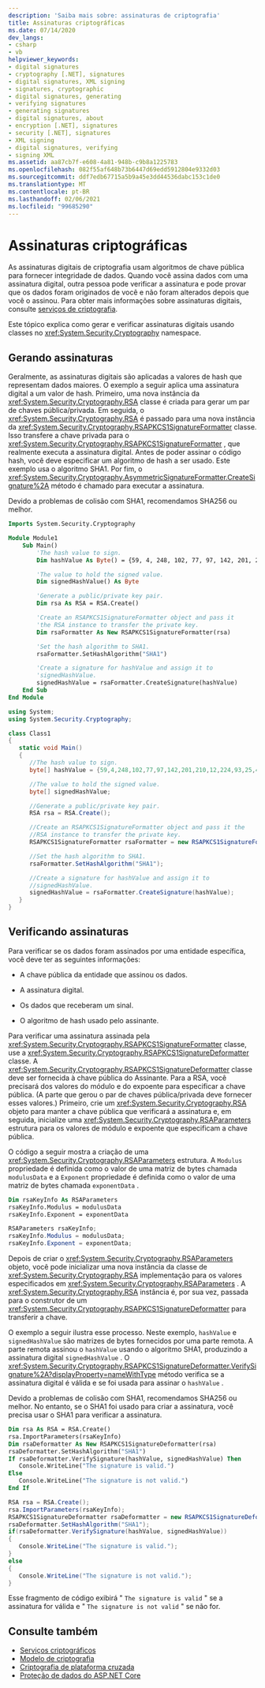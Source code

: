 ```yaml
---
description: 'Saiba mais sobre: assinaturas de criptografia'
title: Assinaturas criptográficas
ms.date: 07/14/2020
dev_langs:
- csharp
- vb
helpviewer_keywords:
- digital signatures
- cryptography [.NET], signatures
- digital signatures, XML signing
- signatures, cryptographic
- digital signatures, generating
- verifying signatures
- generating signatures
- digital signatures, about
- encryption [.NET], signatures
- security [.NET], signatures
- XML signing
- digital signatures, verifying
- signing XML
ms.assetid: aa87cb7f-e608-4a81-948b-c9b8a1225783
ms.openlocfilehash: 082f55af648b73b6447d69edd5912804e9332d03
ms.sourcegitcommit: ddf7edb67715a5b9a45e3dd44536dabc153c1de0
ms.translationtype: MT
ms.contentlocale: pt-BR
ms.lasthandoff: 02/06/2021
ms.locfileid: "99685290"
---
```

# <a name="cryptographic-signatures"></a>Assinaturas criptográficas

As assinaturas digitais de criptografia usam algoritmos de chave pública para fornecer integridade de dados. Quando você assina dados com uma assinatura digital, outra pessoa pode verificar a assinatura e pode provar que os dados foram originados de você e não foram alterados depois que você o assinou. Para obter mais informações sobre assinaturas digitais, consulte [serviços de criptografia](cryptographic-services.md).

Este tópico explica como gerar e verificar assinaturas digitais usando classes no <xref:System.Security.Cryptography> namespace.

## <a name="generating-signatures"></a>Gerando assinaturas

Geralmente, as assinaturas digitais são aplicadas a valores de hash que representam dados maiores. O exemplo a seguir aplica uma assinatura digital a um valor de hash. Primeiro, uma nova instância da <xref:System.Security.Cryptography.RSA> classe é criada para gerar um par de chaves pública/privada. Em seguida, o <xref:System.Security.Cryptography.RSA> é passado para uma nova instância da <xref:System.Security.Cryptography.RSAPKCS1SignatureFormatter> classe. Isso transfere a chave privada para o <xref:System.Security.Cryptography.RSAPKCS1SignatureFormatter> , que realmente executa a assinatura digital. Antes de poder assinar o código hash, você deve especificar um algoritmo de hash a ser usado. Este exemplo usa o algoritmo SHA1. Por fim, o <xref:System.Security.Cryptography.AsymmetricSignatureFormatter.CreateSignature%2A> método é chamado para executar a assinatura.

Devido a problemas de colisão com SHA1, recomendamos SHA256 ou melhor.

```vb
Imports System.Security.Cryptography

Module Module1
    Sub Main()
        'The hash value to sign.
        Dim hashValue As Byte() = {59, 4, 248, 102, 77, 97, 142, 201, 210, 12, 224, 93, 25, 41, 100, 197, 213, 134, 130, 135}

        'The value to hold the signed value.
        Dim signedHashValue() As Byte

        'Generate a public/private key pair.
        Dim rsa As RSA = RSA.Create()

        'Create an RSAPKCS1SignatureFormatter object and pass it
        'the RSA instance to transfer the private key.
        Dim rsaFormatter As New RSAPKCS1SignatureFormatter(rsa)

        'Set the hash algorithm to SHA1.
        rsaFormatter.SetHashAlgorithm("SHA1")

        'Create a signature for hashValue and assign it to
        'signedHashValue.
        signedHashValue = rsaFormatter.CreateSignature(hashValue)
    End Sub
End Module
```

```csharp
using System;
using System.Security.Cryptography;

class Class1
{
   static void Main()
   {
      //The hash value to sign.
      byte[] hashValue = {59,4,248,102,77,97,142,201,210,12,224,93,25,41,100,197,213,134,130,135};

      //The value to hold the signed value.
      byte[] signedHashValue;

      //Generate a public/private key pair.
      RSA rsa = RSA.Create();

      //Create an RSAPKCS1SignatureFormatter object and pass it the
      //RSA instance to transfer the private key.
      RSAPKCS1SignatureFormatter rsaFormatter = new RSAPKCS1SignatureFormatter(rsa);

      //Set the hash algorithm to SHA1.
      rsaFormatter.SetHashAlgorithm("SHA1");

      //Create a signature for hashValue and assign it to
      //signedHashValue.
      signedHashValue = rsaFormatter.CreateSignature(hashValue);
   }
}
```

## <a name="verifying-signatures"></a>Verificando assinaturas

Para verificar se os dados foram assinados por uma entidade específica, você deve ter as seguintes informações:

- A chave pública da entidade que assinou os dados.

- A assinatura digital.

- Os dados que receberam um sinal.

- O algoritmo de hash usado pelo assinante.

Para verificar uma assinatura assinada pela <xref:System.Security.Cryptography.RSAPKCS1SignatureFormatter> classe, use a <xref:System.Security.Cryptography.RSAPKCS1SignatureDeformatter> classe. A <xref:System.Security.Cryptography.RSAPKCS1SignatureDeformatter> classe deve ser fornecida à chave pública do Assinante. Para a RSA, você precisará dos valores do módulo e do expoente para especificar a chave pública. (A parte que gerou o par de chaves pública/privada deve fornecer esses valores.) Primeiro, crie um <xref:System.Security.Cryptography.RSA> objeto para manter a chave pública que verificará a assinatura e, em seguida, inicialize uma <xref:System.Security.Cryptography.RSAParameters> estrutura para os valores de módulo e expoente que especificam a chave pública.

O código a seguir mostra a criação de uma <xref:System.Security.Cryptography.RSAParameters> estrutura. A `Modulus` propriedade é definida como o valor de uma matriz de bytes chamada `modulusData` e a `Exponent` propriedade é definida como o valor de uma matriz de bytes chamada `exponentData` .

```vb
Dim rsaKeyInfo As RSAParameters
rsaKeyInfo.Modulus = modulusData
rsaKeyInfo.Exponent = exponentData
```

```csharp
RSAParameters rsaKeyInfo;
rsaKeyInfo.Modulus = modulusData;
rsaKeyInfo.Exponent = exponentData;
```

Depois de criar o <xref:System.Security.Cryptography.RSAParameters> objeto, você pode inicializar uma nova instância da classe de <xref:System.Security.Cryptography.RSA> implementação para os valores especificados em <xref:System.Security.Cryptography.RSAParameters> . A <xref:System.Security.Cryptography.RSA> instância é, por sua vez, passada para o construtor de um <xref:System.Security.Cryptography.RSAPKCS1SignatureDeformatter> para transferir a chave.

O exemplo a seguir ilustra esse processo. Neste exemplo, `hashValue` e `signedHashValue` são matrizes de bytes fornecidos por uma parte remota. A parte remota assinou o `hashValue` usando o algoritmo SHA1, produzindo a assinatura digital `signedHashValue` . O <xref:System.Security.Cryptography.RSAPKCS1SignatureDeformatter.VerifySignature%2A?displayProperty=nameWithType> método verifica se a assinatura digital é válida e se foi usada para assinar o `hashValue` .

Devido a problemas de colisão com SHA1, recomendamos SHA256 ou melhor.  No entanto, se o SHA1 foi usado para criar a assinatura, você precisa usar o SHA1 para verificar a assinatura.

```vb
Dim rsa As RSA = RSA.Create()
rsa.ImportParameters(rsaKeyInfo)
Dim rsaDeformatter As New RSAPKCS1SignatureDeformatter(rsa)
rsaDeformatter.SetHashAlgorithm("SHA1")
If rsaDeformatter.VerifySignature(hashValue, signedHashValue) Then
   Console.WriteLine("The signature is valid.")
Else
   Console.WriteLine("The signature is not valid.")
End If
```

```csharp
RSA rsa = RSA.Create();
rsa.ImportParameters(rsaKeyInfo);
RSAPKCS1SignatureDeformatter rsaDeformatter = new RSAPKCS1SignatureDeformatter(rsa);
rsaDeformatter.SetHashAlgorithm("SHA1");
if(rsaDeformatter.VerifySignature(hashValue, signedHashValue))
{
   Console.WriteLine("The signature is valid.");
}
else
{
   Console.WriteLine("The signature is not valid.");
}
```

Esse fragmento de código exibirá " `The signature is valid` " se a assinatura for válida e " `The signature is not valid` " se não for.

## <a name="see-also"></a>Consulte também

- [Serviços criptográficos](cryptographic-services.md)
- [Modelo de criptografia](cryptography-model.md)
- [Criptografia de plataforma cruzada](cross-platform-cryptography.md)
- [Proteção de dados do ASP.NET Core](/aspnet/core/security/data-protection/introduction)
